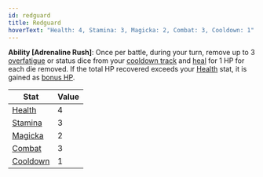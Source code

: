 ```yaml
---
id: redguard
title: Redguard
hoverText: "Health: 4, Stamina: 3, Magicka: 2, Combat: 3, Cooldown: 1"
---
```


**Ability [Adrenaline Rush]**: Once per battle, during your turn, remove up to 3 [overfatigue](/docs/all/glossary/fatigue) or status dice from your [cooldown track](/docs/all/glossary/cooldown-track) and [heal](/docs/all/glossary/healing) for 1 HP for each die removed. If the total HP recovered exceeds your [Health](/docs/all/stats/health) stat, it is gained as [bonus HP](/docs/all/glossary/bonus-hp).


| Stat                                   | Value |
|----------------------------------------|-------|
| [Health](/docs/all/stats/health)       | 4     |
| [Stamina](/docs/all/stats/stamina)     | 3     |
| [Magicka](/docs/all/stats/magicka)     | 2     |
| [Combat](/docs/all/skill-lines/combat) | 3     |
| [Cooldown](/docs/all/stats/cooldown)   | 1     |

